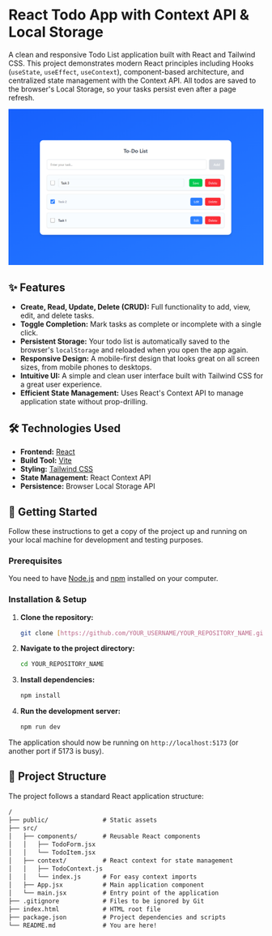 # React Todo App with Context API & Local Storage

A clean and responsive Todo List application built with React and Tailwind CSS. This project demonstrates modern React principles including Hooks (`useState`, `useEffect`, `useContext`), component-based architecture, and centralized state management with the Context API. All todos are saved to the browser's Local Storage, so your tasks persist even after a page refresh.

![alt text](https://github.com/adityathakar-25/todo-list/blob/main/to-do-img.png)

## ✨ Features

-   **Create, Read, Update, Delete (CRUD):** Full functionality to add, view, edit, and delete tasks.
-   **Toggle Completion:** Mark tasks as complete or incomplete with a single click.
-   **Persistent Storage:** Your todo list is automatically saved to the browser's `localStorage` and reloaded when you open the app again.
-   **Responsive Design:** A mobile-first design that looks great on all screen sizes, from mobile phones to desktops.
-   **Intuitive UI:** A simple and clean user interface built with Tailwind CSS for a great user experience.
-   **Efficient State Management:** Uses React's Context API to manage application state without prop-drilling.

## 🛠️ Technologies Used

-   **Frontend:** [React](https://reactjs.org/)
-   **Build Tool:** [Vite](https://vitejs.dev/)
-   **Styling:** [Tailwind CSS](https://tailwindcss.com/)
-   **State Management:** React Context API
-   **Persistence:** Browser Local Storage API

## 🚀 Getting Started

Follow these instructions to get a copy of the project up and running on your local machine for development and testing purposes.

### Prerequisites

You need to have [Node.js](https://nodejs.org/en/) and [npm](https://www.npmjs.com/) installed on your computer.

### Installation & Setup

1.  **Clone the repository:**
    ```bash
    git clone [https://github.com/YOUR_USERNAME/YOUR_REPOSITORY_NAME.git](https://github.com/YOUR_USERNAME/YOUR_REPOSITORY_NAME.git)
    ```

2.  **Navigate to the project directory:**
    ```bash
    cd YOUR_REPOSITORY_NAME
    ```

3.  **Install dependencies:**
    ```bash
    npm install
    ```

4.  **Run the development server:**
    ```bash
    npm run dev
    ```

The application should now be running on `http://localhost:5173` (or another port if 5173 is busy).

## 📂 Project Structure

The project follows a standard React application structure:

```
/
├── public/               # Static assets
├── src/
│   ├── components/       # Reusable React components
│   │   ├── TodoForm.jsx
│   │   └── TodoItem.jsx
│   ├── context/          # React context for state management
│   │   ├── TodoContext.js
│   │   └── index.js      # For easy context imports
│   ├── App.jsx           # Main application component
│   └── main.jsx          # Entry point of the application
├── .gitignore            # Files to be ignored by Git
├── index.html            # HTML root file
├── package.json          # Project dependencies and scripts
└── README.md             # You are here!
```

